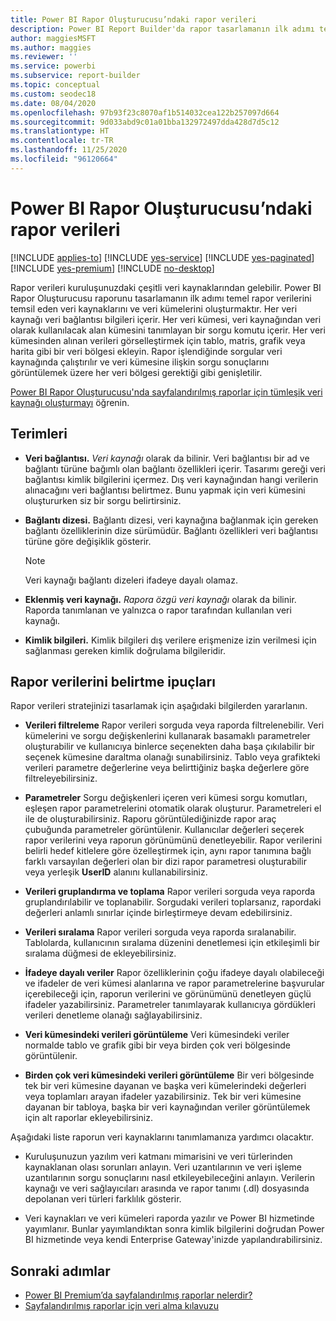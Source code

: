 ```yaml
---
title: Power BI Rapor Oluşturucusu’ndaki rapor verileri
description: Power BI Report Builder'da rapor tasarlamanın ilk adımı temel rapor verilerini temsil eden veri kaynaklarını ve veri kümelerini oluşturmaktır.
author: maggiesMSFT
ms.author: maggies
ms.reviewer: ''
ms.service: powerbi
ms.subservice: report-builder
ms.topic: conceptual
ms.custom: seodec18
ms.date: 08/04/2020
ms.openlocfilehash: 97b93f23c8070af1b514032cea122b257097d664
ms.sourcegitcommit: 9d033abd9c01a01bba132972497dda428d7d5c12
ms.translationtype: HT
ms.contentlocale: tr-TR
ms.lasthandoff: 11/25/2020
ms.locfileid: "96120664"
---
```

# <a name="report-data-in-power-bi-report-builder"></a>Power BI Rapor Oluşturucusu’ndaki rapor verileri

[!INCLUDE [applies-to](../includes/applies-to.md)] [!INCLUDE [yes-service](../includes/yes-service.md)] [!INCLUDE [yes-paginated](../includes/yes-paginated.md)] [!INCLUDE [yes-premium](../includes/yes-premium.md)] [!INCLUDE [no-desktop](../includes/no-desktop.md)] 

Rapor verileri kuruluşunuzdaki çeşitli veri kaynaklarından gelebilir. Power BI Rapor Oluşturucusu raporunu tasarlamanın ilk adımı temel rapor verilerini temsil eden veri kaynaklarını ve veri kümelerini oluşturmaktır. Her veri kaynağı veri bağlantısı bilgileri içerir. Her veri kümesi, veri kaynağından veri olarak kullanılacak alan kümesini tanımlayan bir sorgu komutu içerir. Her veri kümesinden alınan verileri görselleştirmek için tablo, matris, grafik veya harita gibi bir veri bölgesi ekleyin. Rapor işlendiğinde sorgular veri kaynağında çalıştırılır ve veri kümesine ilişkin sorgu sonuçlarını görüntülemek üzere her veri bölgesi gerektiği gibi genişletilir.  

[Power BI Rapor Oluşturucusu'nda sayfalandırılmış raporlar için tümleşik veri kaynağı oluşturmayı](paginated-reports-embedded-data-source.md) öğrenin.


##  <a name="terms"></a><a name="BkMk_ReportDataTerms"></a> Terimleri  
  
- **Veri bağlantısı.** *Veri kaynağı* olarak da bilinir. Veri bağlantısı bir ad ve bağlantı türüne bağımlı olan bağlantı özellikleri içerir. Tasarımı gereği veri bağlantısı kimlik bilgilerini içermez. Dış veri kaynağından hangi verilerin alınacağını veri bağlantısı belirtmez. Bunu yapmak için veri kümesini oluştururken siz bir sorgu belirtirsiniz.  
  
- **Bağlantı dizesi.** Bağlantı dizesi, veri kaynağına bağlanmak için gereken bağlantı özelliklerinin dize sürümüdür. Bağlantı özellikleri veri bağlantısı türüne göre değişiklik gösterir. 

    > [!NOTE]
    > Veri kaynağı bağlantı dizeleri ifadeye dayalı olamaz.
  
- **Eklenmiş veri kaynağı.** *Rapora özgü veri kaynağı* olarak da bilinir. Raporda tanımlanan ve yalnızca o rapor tarafından kullanılan veri kaynağı.  
  
- **Kimlik bilgileri.** Kimlik bilgileri dış verilere erişmenize izin verilmesi için sağlanması gereken kimlik doğrulama bilgileridir.  
  
##  <a name="tips-for-specifying-report-data"></a><a name="BkMk_ReportDataTips"></a> Rapor verilerini belirtme ipuçları

 Rapor verileri stratejinizi tasarlamak için aşağıdaki bilgilerden yararlanın.  
  
- **Verileri filtreleme** Rapor verileri sorguda veya raporda filtrelenebilir. Veri kümelerini ve sorgu değişkenlerini kullanarak basamaklı parametreler oluşturabilir ve kullanıcıya binlerce seçenekten daha başa çıkılabilir bir seçenek kümesine daraltma olanağı sunabilirsiniz. Tablo veya grafikteki verileri parametre değerlerine veya belirttiğiniz başka değerlere göre filtreleyebilirsiniz.  
  
- **Parametreler** Sorgu değişkenleri içeren veri kümesi sorgu komutları, eşleşen rapor parametrelerini otomatik olarak oluşturur. Parametreleri el ile de oluşturabilirsiniz. Raporu görüntülediğinizde rapor araç çubuğunda parametreler görüntülenir. Kullanıcılar değerleri seçerek rapor verilerini veya raporun görünümünü denetleyebilir. Rapor verilerini belirli hedef kitlelere göre özelleştirmek için, aynı rapor tanımına bağlı farklı varsayılan değerleri olan bir dizi rapor parametresi oluşturabilir veya yerleşik **UserID** alanını kullanabilirsiniz. 
  
- **Verileri gruplandırma ve toplama** Rapor verileri sorguda veya raporda gruplandırılabilir ve toplanabilir. Sorgudaki verileri toplarsanız, rapordaki değerleri anlamlı sınırlar içinde birleştirmeye devam edebilirsiniz.  
  
- **Verileri sıralama** Rapor verileri sorguda veya raporda sıralanabilir. Tablolarda, kullanıcının sıralama düzenini denetlemesi için etkileşimli bir sıralama düğmesi de ekleyebilirsiniz.  
  
- **İfadeye dayalı veriler** Rapor özelliklerinin çoğu ifadeye dayalı olabileceği ve ifadeler de veri kümesi alanlarına ve rapor parametrelerine başvurular içerebileceği için, raporun verilerini ve görünümünü denetleyen güçlü ifadeler yazabilirsiniz. Parametreler tanımlayarak kullanıcıya gördükleri verileri denetleme olanağı sağlayabilirsiniz.  
  
- **Veri kümesindeki verileri görüntüleme** Veri kümesindeki veriler normalde tablo ve grafik gibi bir veya birden çok veri bölgesinde görüntülenir.  
  
- **Birden çok veri kümesindeki verileri görüntüleme** Bir veri bölgesinde tek bir veri kümesine dayanan ve başka veri kümelerindeki değerleri veya toplamları arayan ifadeler yazabilirsiniz. Tek bir veri kümesine dayanan bir tabloya, başka bir veri kaynağından veriler görüntülemek için alt raporlar ekleyebilirsiniz.  
  
 Aşağıdaki liste raporun veri kaynaklarını tanımlamanıza yardımcı olacaktır.  
  
- Kuruluşunuzun yazılım veri katmanı mimarisini ve veri türlerinden kaynaklanan olası sorunları anlayın. Veri uzantılarının ve veri işleme uzantılarının sorgu sonuçlarını nasıl etkileyebileceğini anlayın. Verilerin kaynağı ve veri sağlayıcıları arasında ve rapor tanımı (.dl) dosyasında depolanan veri türleri farklılık gösterir.  
  
- Veri kaynakları ve veri kümeleri raporda yazılır ve Power BI hizmetinde yayımlanır. Bunlar yayımlandıktan sonra kimlik bilgilerini doğrudan Power BI hizmetinde veya kendi Enterprise Gateway'inizde yapılandırabilirsiniz. 

## <a name="next-steps"></a>Sonraki adımlar

- [Power BI Premium’da sayfalandırılmış raporlar nelerdir?](paginated-reports-report-builder-power-bi.md)  
- [Sayfalandırılmış raporlar için veri alma kılavuzu](../guidance/report-paginated-data-retrieval.md)
